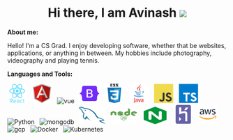 <h1 align="center"> Hi there, I am Avinash <img src="https://media.giphy.com/media/hvRJCLFzcasrR4ia7z/giphy.gif" width="25px"> </h1>



<!-- **Avinash-Murugappan/Avinash-Murugappan** is a ✨ _special_ ✨ repository because its `README.md` (this file) appears on your GitHub profile.-->

**About me:**

Hello! I'm a CS Grad. I enjoy developing software, whether that be websites, applications, or anything in between. My hobbies include photography, videography and playing tennis.

**Languages and Tools:**

<p align="left">
<img src="https://raw.githubusercontent.com/devicons/devicon/master/icons/react/react-original-wordmark.svg" alt="react" width="45" height="45" /> &nbsp;
<img src="https://raw.githubusercontent.com/devicons/devicon/master/icons/angularjs/angularjs-original.svg" alt="angular-js" width="45" height="45" /> &nbsp;
<img src="https://devicons.github.io/devicon/devicon.git/icons/vuejs/vuejs-original-wordmark.svg" alt="vue" width="45" height="45" /> &nbsp;
<img src="https://raw.githubusercontent.com/devicons/devicon/master/icons/bootstrap/bootstrap-plain.svg" alt="bootstrap" width="45" height="45" /> &nbsp;
<img src="https://raw.githubusercontent.com/devicons/devicon/master/icons/css3/css3-original-wordmark.svg" alt="css3" width="45" height="45"" /> &nbsp;
<img src="https://raw.githubusercontent.com/devicons/devicon/master/icons/java/java-original-wordmark.svg" alt="java" width="45" height="45" /> &nbsp;
<img src="https://raw.githubusercontent.com/devicons/devicon/master/icons/javascript/javascript-original.svg" alt="javascript" width="45" height="45" /> &nbsp;
<img src="https://raw.githubusercontent.com/devicons/devicon/master/icons/typescript/typescript-original.svg" alt="typescript" width="45" height="45" /> &nbsp;
<img src ="https://github.com/RaghavK16/RaghavK16/blob/master/images/python2.png" alt="Python" width="45" height="45"> &nbsp;                                                                                                                                                      
<img src="https://devicons.github.io/devicon/devicon.git/icons/mongodb/mongodb-original-wordmark.svg" alt="mongodb" width="50" height="50" /> &nbsp;
<img src="https://github.com/devicons/devicon/blob/master/icons/mysql/mysql-original.svg" alt="mysql"  width="60" height="40" /> &nbsp;
<img src="https://github.com/devicons/devicon/blob/master/icons/nodejs/nodejs-plain-wordmark.svg" alt="nodejs" width="60" height="45" /> &nbsp;
<img src="https://raw.githubusercontent.com/devicons/devicon/master/icons/nginx/nginx-original.svg" alt="nginx"  width="60" height="40" /> &nbsp;
<img src="https://raw.githubusercontent.com/devicons/devicon/master/icons/heroku/heroku-plain.svg" alt="heroku" width="45" height="45" /> &nbsp;
<img src="https://raw.githubusercontent.com/github/explore/80688e429a7d4ef2fca1e82350fe8e3517d3494d/topics/aws/aws.png" alt="aws" width="45" height="45" /> &nbsp;
<img src="https://www.vectorlogo.zone/logos/google_cloud/google_cloud-icon.svg" alt="gcp" width="45" height="45" /> &nbsp;
<img src="https://devicons.github.io/devicon/devicon.git/icons/docker/docker-original-wordmark.svg" alt="Docker" width="45" height="45" /> &nbsp;
<img src="https://www.vectorlogo.zone/logos/kubernetes/kubernetes-icon.svg" alt="Kubernetes" width="45" height="45" /> &nbsp;
                                                                                                                   
</p>

<br />


